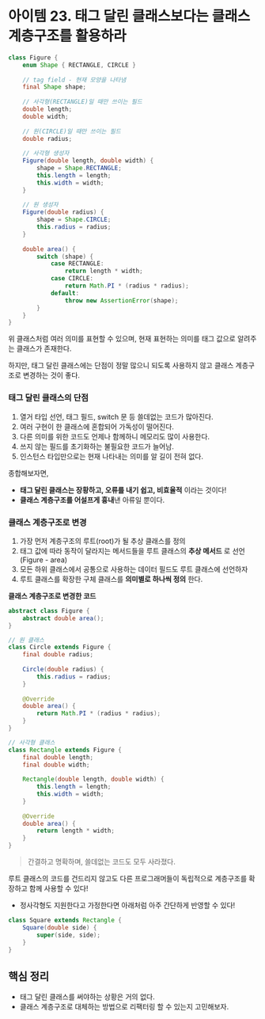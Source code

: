 # 아이템 23. 태그 달린 클래스보다는 클래스 계층구조를 활용하라

```java
class Figure {
    enum Shape { RECTANGLE, CIRCLE }
    
    // tag field - 현재 모양을 나타냄
    final Shape shape;
    
    // 사각형(RECTANGLE)일 때만 쓰이는 필드
    double length;
    double width;
    
    // 원(CIRCLE)일 때만 쓰이는 필드
    double radius;
    
    // 사각형 생성자
    Figure(double length, double width) {
        shape = Shape.RECTANGLE;
        this.length = length;
        this.width = width;
    }
    
    // 원 생성자
    Figure(double radius) {
        shape = Shape.CIRCLE;
        this.radius = radius;
    }
    
    double area() {
        switch (shape) {
            case RECTANGLE:
                return length * width;
            case CIRCLE:
                return Math.PI * (radius * radius);
            default:
                throw new AssertionError(shape);
        }
    }
}
```

위 클래스처럼 여러 의미를 표현할 수 있으며, 현재 표현하는 의미를 태그 값으로 알려주는 클래스가 존재한다.

하지만, 태그 달린 클래스에는 단점이 정말 많으니 되도록 사용하지 않고 클래스 계층구조로 변경하는 것이 좋다.

### 태그 달린 클래스의 단점

1. 열거 타입 선언, 태그 필드, switch 문 등 쓸데없는 코드가 많아진다.
2. 여러 구현이 한 클래스에 혼합되어 가독성이 떨어진다.
3. 다른 의미를 위한 코드도 언제나 함께하니 메모리도 많이 사용한다.
4. 쓰지 않는 필드를 초기화하는 불필요한 코드가 늘어남.
5. 인스턴스 타입만으로는 현재 나타내는 의미를 알 길이 전혀 없다.

종합해보자면,  
- **태그 달린 클래스는 장황하고, 오류를 내기 쉽고, 비효율적** 이라는 것이다!
- **클래스 계층구조를 어설프게 흉내**낸 아류일 뿐이다.

### 클래스 계층구조로 변경

1. 가장 먼저 계층구조의 루트(root)가 될 추상 클래스를 정의
2. 태그 값에 따라 동작이 달라지는 메서드들을 루트 클래스의 **추상 메서드** 로 선언 (Figure - area)
3. 모든 하위 클래스에서 공통으로 사용하는 데이터 필드도 루트 클래스에 선언하자
4. 루트 클래스를 확장한 구체 클래스를 **의미별로 하나씩 정의** 한다.

**클래스 계층구조로 변경한 코드**

```java
abstract class Figure {
    abstract double area();
}

// 원 클래스 
class Circle extends Figure {
    final double radius;
    
    Circle(double radius) {
        this.radius = radius;
    }
    
    @Override
    double area() {
        return Math.PI * (radius * radius);
    }
}

// 사각형 클래스
class Rectangle extends Figure {
    final double length;
    final double width;
    
    Rectangle(double length, double width) {
        this.length = length;
        this.width = width;
    }
    
    @Override
    double area() {
        return length * width;
    }
}
```

> 간결하고 명확하며, 쓸데없는 코드도 모두 사라졌다.

루트 클래스의 코드를 건드리지 않고도 다른 프로그래머들이 독립적으로 계층구조를 확장하고 함께 사용할 수 있다!  

- 정사각형도 지원한다고 가정한다면 아래처럼 아주 간단하게 반영할 수 있다!

```java
class Square extends Rectangle {
    Square(double side) {
        super(side, side);
    }
}
```

## 핵심 정리

- 태그 달린 클래스를 써야하는 상황은 거의 없다.
- 클래스 계층구조로 대체하는 방법으로 리팩터링 할 수 있는지 고민해보자.


